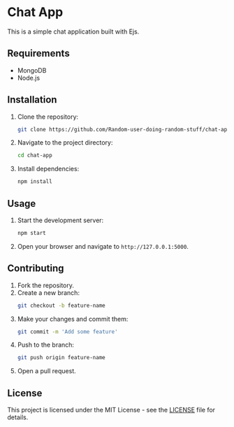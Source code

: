 # Chat App

This is a simple chat application built with Ejs.

## Requirements
- MongoDB
- Node.js

## Installation

1. Clone the repository:
    ```sh
    git clone https://github.com/Random-user-doing-random-stuff/chat-app.git
    ```
2. Navigate to the project directory:
    ```sh
    cd chat-app
    ```
3. Install dependencies:
    ```sh
    npm install
    ```

## Usage

1. Start the development server:
    ```sh
    npm start
    ```
2. Open your browser and navigate to `http://127.0.0.1:5000`.

## Contributing

1. Fork the repository.
2. Create a new branch:
    ```sh
    git checkout -b feature-name
    ```
3. Make your changes and commit them:
    ```sh
    git commit -m 'Add some feature'
    ```
4. Push to the branch:
    ```sh
    git push origin feature-name
    ```
5. Open a pull request.

## License

This project is licensed under the MIT License - see the [LICENSE](LICENSE) file for details.
